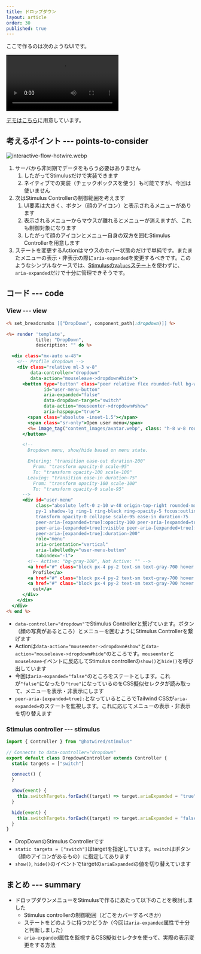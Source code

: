 ```yaml
---
title: ドロップダウン
layout: article
order: 30
published: true
---
```


ここで作るのは次のようなUIです。

![dropdown.mov](content_images/dropdown.mov "mx-auto max-w-[500px]")

[デモはこちら](/components/dropdown_menu)に用意しています。

## 考えるポイント --- points-to-consider

![interactive-flow-hotwire.webp](content_images/interactive-flow-hotwire.webp "mx-auto max-w-[500px]")

1. サーバから非同期でデータをもらう必要はありません
   1. したがってStimulusだけで実装できます
   2. ネイティブでの実装（チェックボックスを使う）も可能ですが、今回は使いません
2. 次はStimulus Controllerの制御範囲を考えます
   1. UI要素は大きく、ボタン（顔のアイコン）と表示されるメニューがあります
   2. 表示されるメニューからマウスが離れるとメニューが消えますが、これも制御対象になります
   3. したがって顔のアイコンとメニュー自身の双方を囲むStimulus Controllerを用意します
3. ステートを変更するActionはマウスのホバー状態のだけで単純です。またまたメニューの表示・非表示の際に`aria-expanded`を変更するべきです。このようなシンプルなケースでは、[Stimulusの`Values`ステート](https://stimulus.hotwired.dev/reference/values)を使わずに、`aria-expanded`だけで十分に管理できそうです。

## コード --- code

### View --- view

```erb:app/views/components/dropdown_menu.html.erb
<% set_breadcrumbs [["DropDown", component_path(:dropdown)]] %>

<%= render 'template',
           title: "DropDown",
           description: "" do %>

  <div class="mx-auto w-48">
    <!-- Profile dropdown -->
    <div class="relative ml-3 w-8"
         data-controller="dropdown"
         data-action="mouseleave->dropdown#hide">
      <button type="button" class="peer relative flex rounded-full bg-white text-sm focus:outline-none focus:ring-2 focus:ring-indigo-500 focus:ring-offset-2"
              id="user-menu-button"
              aria-expanded="false"
              data-dropdown-target="switch"
              data-action="mouseenter->dropdown#show"
              aria-haspopup="true">
        <span class="absolute -inset-1.5"></span>
        <span class="sr-only">Open user menu</span>
        <%= image_tag("content_images/avatar.webp", class: "h-8 w-8 rounded-full") %>
      </button>

      <!--
        Dropdown menu, show/hide based on menu state.

        Entering: "transition ease-out duration-200"
          From: "transform opacity-0 scale-95"
          To: "transform opacity-100 scale-100"
        Leaving: "transition ease-in duration-75"
          From: "transform opacity-100 scale-100"
          To: "transform opacity-0 scale-95"
      -->
      <div id="user-menu"
           class="absolute left-0 z-10 w-48 origin-top-right rounded-md bg-white
           py-1 shadow-lg ring-1 ring-black ring-opacity-5 focus:outline-none transition-all
           transform opacity-0 collapse scale-95 ease-in duration-75
           peer-aria-[expanded=true]:opacity-100 peer-aria-[expanded=true]:scale-100
           peer-aria-[expanded=true]:visible peer-aria-[expanded=true]:ease-out
           peer-aria-[expanded=true]:duration-200"
           role="menu"
           aria-orientation="vertical"
           aria-labelledby="user-menu-button"
           tabindex="-1">
        <!-- Active: "bg-gray-100", Not Active: "" -->
        <a href="#" class="block px-4 py-2 text-sm text-gray-700 hover:bg-gray-300" role="menuitem" tabindex="-1" id="user-menu-item-0">Your
          Profile</a>
        <a href="#" class="block px-4 py-2 text-sm text-gray-700 hover:bg-gray-300" role="menuitem" tabindex="-1" id="user-menu-item-1">Settings</a>
        <a href="#" class="block px-4 py-2 text-sm text-gray-700 hover:bg-gray-300" role="menuitem" tabindex="-1" id="user-menu-item-2">Sign
          out</a>
      </div>
    </div>
  </div>
<% end %>
```

* `data-controller="dropdown"`でStimulus Controllerと繋げています。ボタン（顔の写真があるところ）とメニューを囲むようにStimulus Controllerを繋げます
* Actionは`data-action="mouseenter->dropdown#show"`と`data-action="mouseleave->dropdown#hide"`のところです。`mouseenter`と`mouseleave`イベントに反応してStimulus controllerの`show()`と`hide()`を呼び出しています
* 今回は`aria-expanded="false"`のところをステートとします。これが`"false"`になったり`"true"`になっているのをCSS擬似セレクタが読み取って、メニューを表示・非表示にします
* `peer-aria-[expanded=true]:`となっているところでTailwind CSSが`aria-expanded=`のステートを監視します。これに応じてメニューの表示・非表示を切り替えます

### Stimulus controller --- stimulus

```js:app/javascript/controllers/dropdown_controller.js
import { Controller } from "@hotwired/stimulus"

// Connects to data-controller="dropdown"
export default class DropdownController extends Controller {
  static targets = ["switch"]

  connect() {
  }

  show(event) {
    this.switchTargets.forEach((target) => target.ariaExpanded = "true")
  }

  hide(event) {
    this.switchTargets.forEach((target) => target.ariaExpanded = "false")
  }
}
```

* DropDownのStimulus Controllerです
* `static targets = ["switch"]`はtargetを指定しています。`switch`はボタン（顔のアイコンがあるもの）に指定してあります
* `show()`, `hide()`のイベントでtargetの`ariaExpanded`の値を切り替えています

## まとめ --- summary

* ドロップダウンメニューをStimulusで作るにあたって以下のことを検討しました
  * Stimulus controllerの制御範囲（どこをカバーするべきか）
  * ステートをどのように持つかどうか（今回は`aria-expanded`属性で十分と判断しました）
  * `aria-expanded`属性を監視するCSS擬似セレクタを使って、実際の表示変更をする方法
